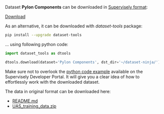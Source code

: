 Dataset **Pylon Components** can be downloaded in [Supervisely format](https://developer.supervisely.com/api-references/supervisely-annotation-json-format):

 [Download](https://assets.supervisely.com/supervisely-supervisely-assets-public/teams_storage/P/r/Pe/DaPHrWBgmMBQSDar0V8ivseZZLMYJQbo71QPDdAdLOEsIJcDPvtKnHDeNyrjhpQS2LwbmXf9axTFO2xRqllm1vjkkaxc6yDF3C8z5rNWVDxowl1hdLyQswwpSGt7.tar)

As an alternative, it can be downloaded with *dataset-tools* package:
``` bash
pip install --upgrade dataset-tools
```

... using following python code:
``` python
import dataset_tools as dtools

dtools.download(dataset='Pylon Components', dst_dir='~/dataset-ninja/')
```
Make sure not to overlook the [python code example](https://developer.supervisely.com/getting-started/python-sdk-tutorials/iterate-over-a-local-project) available on the Supervisely Developer Portal. It will give you a clear idea of how to effortlessly work with the downloaded dataset.

The data in original format can be downloaded here:

- [README.md](https://zenodo.org/record/4573988/files/README.md?download=1)
- [UAS_training_data.zip](https://zenodo.org/record/4573988/files/UAS_training_data.zip?download=1)
